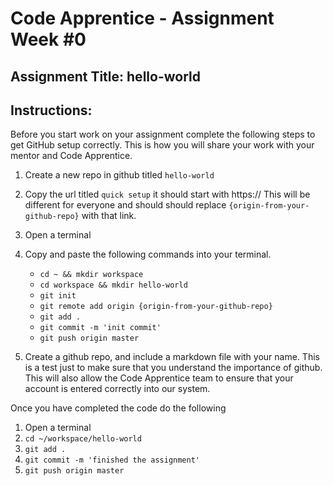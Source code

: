 # Code Apprentice - Assignment Week #0

## Assignment Title: hello-world

## Instructions:
Before you start work on your assignment complete the following steps to get GitHub setup correctly. This is how you will share your work with your mentor and Code Apprentice.

1. Create a new repo in github titled `hello-world`
1. Copy the url titled `quick setup` it should start with https:// This will be different for everyone and should should replace `{origin-from-your-github-repo}` with that link.
1. Open a terminal
1. Copy and paste the following commands into your terminal.
	- `cd ~ && mkdir workspace`
	- `cd workspace && mkdir hello-world`
	- `git init`
	- `git remote add origin {origin-from-your-github-repo}`
	- `git add .`
	- `git commit -m 'init commit'`
	- `git push origin master`
  
1. Create a github repo, and include a markdown file with your name. This is a test just to make sure that you understand the importance of github. This will also allow the Code Apprentice team to ensure that your account is entered correctly into our system.

Once you have completed the code do the following

1. Open a terminal
1. `cd ~/workspace/hello-world`
1. `git add .`
1. `git commit -m 'finished the assignment'`
1. `git push origin master`
